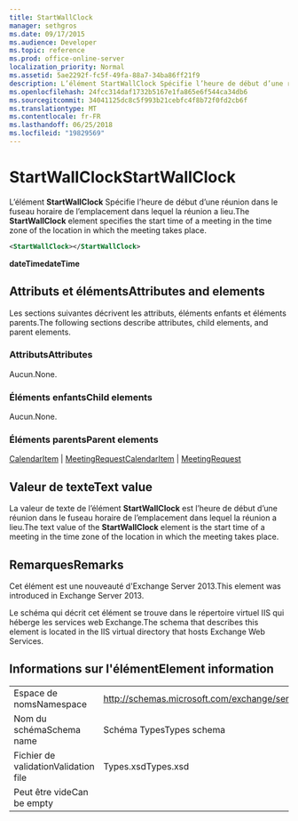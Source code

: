 ```yaml
---
title: StartWallClock
manager: sethgros
ms.date: 09/17/2015
ms.audience: Developer
ms.topic: reference
ms.prod: office-online-server
localization_priority: Normal
ms.assetid: 5ae2292f-fc5f-49fa-88a7-34ba86ff21f9
description: L’élément StartWallClock Spécifie l’heure de début d’une réunion dans le fuseau horaire de l’emplacement dans lequel la réunion a lieu.
ms.openlocfilehash: 24fcc314daf1732b5167e1fa865e6f544ca34db6
ms.sourcegitcommit: 34041125dc8c5f993b21cebfc4f8b72f0fd2cb6f
ms.translationtype: MT
ms.contentlocale: fr-FR
ms.lasthandoff: 06/25/2018
ms.locfileid: "19829569"
---
```

# <a name="startwallclock"></a><span data-ttu-id="11ad4-103">StartWallClock</span><span class="sxs-lookup"><span data-stu-id="11ad4-103">StartWallClock</span></span>

<span data-ttu-id="11ad4-104">L’élément **StartWallClock** Spécifie l’heure de début d’une réunion dans le fuseau horaire de l’emplacement dans lequel la réunion a lieu.</span><span class="sxs-lookup"><span data-stu-id="11ad4-104">The **StartWallClock** element specifies the start time of a meeting in the time zone of the location in which the meeting takes place.</span></span> 
  
```XML
<StartWallClock></StartWallClock>
```

<span data-ttu-id="11ad4-105">**dateTime**</span><span class="sxs-lookup"><span data-stu-id="11ad4-105">**dateTime**</span></span>

## <a name="attributes-and-elements"></a><span data-ttu-id="11ad4-106">Attributs et éléments</span><span class="sxs-lookup"><span data-stu-id="11ad4-106">Attributes and elements</span></span>

<span data-ttu-id="11ad4-107">Les sections suivantes décrivent les attributs, éléments enfants et éléments parents.</span><span class="sxs-lookup"><span data-stu-id="11ad4-107">The following sections describe attributes, child elements, and parent elements.</span></span>
  
### <a name="attributes"></a><span data-ttu-id="11ad4-108">Attributs</span><span class="sxs-lookup"><span data-stu-id="11ad4-108">Attributes</span></span>

<span data-ttu-id="11ad4-109">Aucun.</span><span class="sxs-lookup"><span data-stu-id="11ad4-109">None.</span></span>
  
### <a name="child-elements"></a><span data-ttu-id="11ad4-110">Éléments enfants</span><span class="sxs-lookup"><span data-stu-id="11ad4-110">Child elements</span></span>

<span data-ttu-id="11ad4-111">Aucun.</span><span class="sxs-lookup"><span data-stu-id="11ad4-111">None.</span></span>
  
### <a name="parent-elements"></a><span data-ttu-id="11ad4-112">Éléments parents</span><span class="sxs-lookup"><span data-stu-id="11ad4-112">Parent elements</span></span>

<span data-ttu-id="11ad4-113">[CalendarItem](calendaritem.md) | [MeetingRequest](meetingrequest.md)</span><span class="sxs-lookup"><span data-stu-id="11ad4-113">[CalendarItem](calendaritem.md) | [MeetingRequest](meetingrequest.md)</span></span>
  
## <a name="text-value"></a><span data-ttu-id="11ad4-114">Valeur de texte</span><span class="sxs-lookup"><span data-stu-id="11ad4-114">Text value</span></span>

<span data-ttu-id="11ad4-115">La valeur de texte de l’élément **StartWallClock** est l’heure de début d’une réunion dans le fuseau horaire de l’emplacement dans lequel la réunion a lieu.</span><span class="sxs-lookup"><span data-stu-id="11ad4-115">The text value of the **StartWallClock** element is the start time of a meeting in the time zone of the location in which the meeting takes place.</span></span> 
  
## <a name="remarks"></a><span data-ttu-id="11ad4-116">Remarques</span><span class="sxs-lookup"><span data-stu-id="11ad4-116">Remarks</span></span>

<span data-ttu-id="11ad4-117">Cet élément est une nouveauté d'Exchange Server 2013.</span><span class="sxs-lookup"><span data-stu-id="11ad4-117">This element was introduced in Exchange Server 2013.</span></span>
  
<span data-ttu-id="11ad4-118">Le schéma qui décrit cet élément se trouve dans le répertoire virtuel IIS qui héberge les services web Exchange.</span><span class="sxs-lookup"><span data-stu-id="11ad4-118">The schema that describes this element is located in the IIS virtual directory that hosts Exchange Web Services.</span></span>
  
## <a name="element-information"></a><span data-ttu-id="11ad4-119">Informations sur l'élément</span><span class="sxs-lookup"><span data-stu-id="11ad4-119">Element information</span></span>

|||
|:-----|:-----|
|<span data-ttu-id="11ad4-120">Espace de noms</span><span class="sxs-lookup"><span data-stu-id="11ad4-120">Namespace</span></span>  <br/> |http://schemas.microsoft.com/exchange/services/2006/types  <br/> |
|<span data-ttu-id="11ad4-121">Nom du schéma</span><span class="sxs-lookup"><span data-stu-id="11ad4-121">Schema name</span></span>  <br/> |<span data-ttu-id="11ad4-122">Schéma Types</span><span class="sxs-lookup"><span data-stu-id="11ad4-122">Types schema</span></span>  <br/> |
|<span data-ttu-id="11ad4-123">Fichier de validation</span><span class="sxs-lookup"><span data-stu-id="11ad4-123">Validation file</span></span>  <br/> |<span data-ttu-id="11ad4-124">Types.xsd</span><span class="sxs-lookup"><span data-stu-id="11ad4-124">Types.xsd</span></span>  <br/> |
|<span data-ttu-id="11ad4-125">Peut être vide</span><span class="sxs-lookup"><span data-stu-id="11ad4-125">Can be empty</span></span>  <br/> ||
   

